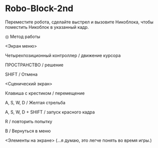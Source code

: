 # Robo-Block-2nd
Переместите робота, сделайте выстрел и вызовите Никоблока, чтобы поместить Никоблок  в указанный кадр.


◎ Метод работы

<Экран меню>

Четырехпозиционный контроллер / движение курсора

ПРОСТРАНСТВО / решение

SHIFT / Отмена

<Сценический экран>

Клавиша с крестиком / перемещение

A, S, W, D / Желтая стрельба

A, S, W, D + SHIFT / запуск красного кадра

R / повторить попытку

B / Вернуться в меню

<Элементы на экране>
 (...я думаю, это легче понять во время игры.)
